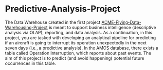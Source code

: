 # Predictive-Analysis-Project

The Data Warehouse created in the first project [ACME-Flying-Data-Warehousing-Project](https://github.com/0J0P0/Data-Warehousing-Project) is meant to support business intelligence (descriptive analysis via OLAP), reporting, and data analysis. As a continuation, in this project, you are tasked with developing an analytical pipeline for predicting if an aircraft is going to interrupt its operation unexpectedly in the next seven days (i.e., a predictive analysis). In the AMOS database, there exists a table called Operation Interruption, which reports about past events. The aim of this project is to predict (and avoid happening) potential future occurrences in this table.

